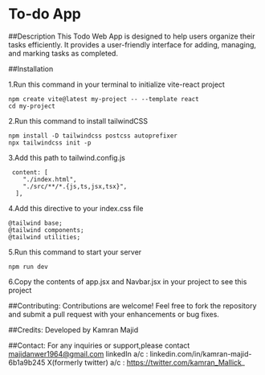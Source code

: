 # To-do App

##Description
This Todo Web App is designed to help users organize their tasks efficiently. It provides a user-friendly interface for adding, managing, and marking tasks as completed.

##Installation

1.Run this command in your terminal to initialize vite-react project

```
npm create vite@latest my-project -- --template react
cd my-project
```

2.Run this command to install tailwindCSS

```
npm install -D tailwindcss postcss autoprefixer
npx tailwindcss init -p
```

3.Add this path to tailwind.config.js

```
 content: [
    "./index.html",
    "./src/**/*.{js,ts,jsx,tsx}",
  ],
```
4.Add this directive to your index.css file

```
@tailwind base;
@tailwind components;
@tailwind utilities;
```
5.Run this command to start your server

```
npm run dev
```
6.Copy the contents of app.jsx and Navbar.jsx in your project to see this project

##Contributing:
Contributions are welcome! Feel free to fork the repository and submit a pull request with your enhancements or bug fixes.

##Credits:
Developed by Kamran Majid

##Contact:
For any inquiries or support,please contact majidanwer1964@gmail.com
linkedIn a/c : linkedin.com/in/kamran-majid-6b1a9b245
X(formerly twitter) a/c : https://twitter.com/kamran_Mallick_
